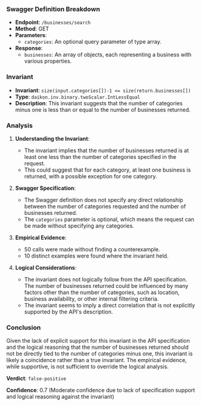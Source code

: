 ### Swagger Definition Breakdown

- **Endpoint**: `/businesses/search`
- **Method**: GET
- **Parameters**:
  - `categories`: An optional query parameter of type array.
- **Response**:
  - `businesses`: An array of objects, each representing a business with various properties.

### Invariant

- **Invariant**: `size(input.categories[])-1 <= size(return.businesses[])`
- **Type**: `daikon.inv.binary.twoScalar.IntLessEqual`
- **Description**: This invariant suggests that the number of categories minus one is less than or equal to the number of businesses returned.

### Analysis

1. **Understanding the Invariant**:
   - The invariant implies that the number of businesses returned is at least one less than the number of categories specified in the request.
   - This could suggest that for each category, at least one business is returned, with a possible exception for one category.

2. **Swagger Specification**:
   - The Swagger definition does not specify any direct relationship between the number of categories requested and the number of businesses returned.
   - The `categories` parameter is optional, which means the request can be made without specifying any categories.

3. **Empirical Evidence**:
   - 50 calls were made without finding a counterexample.
   - 10 distinct examples were found where the invariant held.

4. **Logical Considerations**:
   - The invariant does not logically follow from the API specification. The number of businesses returned could be influenced by many factors other than the number of categories, such as location, business availability, or other internal filtering criteria.
   - The invariant seems to imply a direct correlation that is not explicitly supported by the API's description.

### Conclusion

Given the lack of explicit support for this invariant in the API specification and the logical reasoning that the number of businesses returned should not be directly tied to the number of categories minus one, this invariant is likely a coincidence rather than a true invariant. The empirical evidence, while supportive, is not sufficient to override the logical analysis.

**Verdict**: `false-positive`

**Confidence**: 0.7 (Moderate confidence due to lack of specification support and logical reasoning against the invariant)
